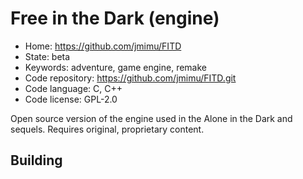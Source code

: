 # Free in the Dark (engine)

- Home: https://github.com/jmimu/FITD
- State: beta
- Keywords: adventure, game engine, remake
- Code repository: https://github.com/jmimu/FITD.git
- Code language: C, C++
- Code license: GPL-2.0

Open source version of the engine used in the Alone in the Dark and sequels.
Requires original, proprietary content.

## Building


